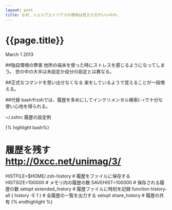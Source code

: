 ```yaml
---
layout: post
title: なぜ、シェルでエイリアスの使用は控えた方がいいのか。
---
```


# {{page.title}}

<span class="meta">March 1 2013</span>

##独自環境の弊害
他所の端末を使った時にストレスを感じるようになってしまう。
世の中の大半は未設定か自分の設定とは異なる。

##正式なコマンドを思い出せなくなる
楽をしているようで覚えることが一段増える。

##代替
bashやzshでは、履歴を多めにしてインクリメンタル検索`C-r`で十分な使い心地を得られる。

~/.zshrc 履歴の設定例

{% highlight bash%}
# 履歴を残す http://0xcc.net/unimag/3/
HISTFILE=$HOME/.zsh-history           # 履歴をファイルに保存する
HISTSIZE=100000                       # メモリ内の履歴の数
SAVEHIST=100000                       # 保存される履歴の数
setopt extended_history               # 履歴ファイルに時刻を記録
function history-all { history -E 1 } # 全履歴の一覧を出力する
setopt share_history                  # 履歴の共有
{% endhighlight %}

